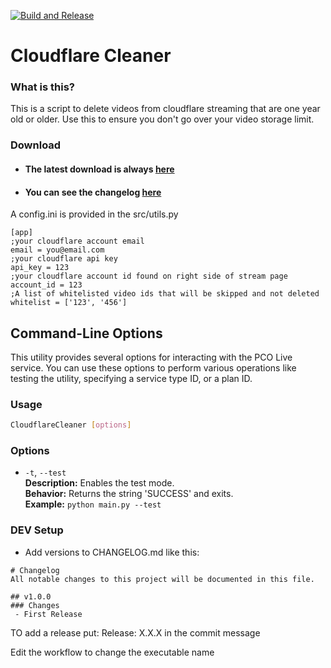 [![Build and Release](https://github.com/pastorhudson/clean_cloudflare/actions/workflows/main.yml/badge.svg)](https://github.com/pastorhudson/clean_cloudflare/actions/workflows/main.yml)
# Cloudflare Cleaner
### What is this?
This is a script to delete videos from cloudflare streaming that are one year old or older. Use this to ensure you don't go over your video storage limit.

[//]: # (### Demo Video)

[//]: # (Add video here)


### Download
- #### The latest download is always [here](https://github.com/pastorhudson/clean_cloudflare/releases/latest)
- #### You can see the changelog [here](https://github.com/pastorhudson/clean_cloudflare/blob/main/CHANGELOG.md)


A config.ini is provided in the src/utils.py

```editorconfig
[app]
;your cloudflare account email
email = you@email.com
;your cloudflare api key
api_key = 123
;your cloudflare account id found on right side of stream page
account_id = 123
;A list of whitelisted video ids that will be skipped and not deleted
whitelist = ['123', '456']
```

## Command-Line Options

This utility provides several options for interacting with the PCO Live service. You can use these options to perform various operations like testing the utility, specifying a service type ID, or a plan ID.

### Usage

```bash
CloudflareCleaner [options]
```

### Options

- `-t`, `--test`  
  **Description:** Enables the test mode.  
  **Behavior:** Returns the string 'SUCCESS' and exits.  
  **Example:** `python main.py --test`

### DEV Setup

- Add versions to CHANGELOG.md like this:
```editorconfig
# Changelog
All notable changes to this project will be documented in this file.

## v1.0.0
### Changes
 - First Release
```

TO add a release put:
Release: X.X.X in the commit message

Edit the workflow to change the executable name